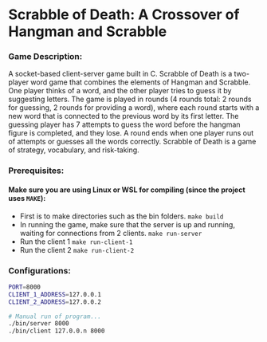 # Scrabble of Death: A Crossover of Hangman and Scrabble

### Game Description:
A socket-based client-server game built in C. Scrabble of Death is a two-player word game that combines the elements of Hangman and Scrabble. One player thinks of a word, and the other player tries to guess it by suggesting letters. The game is played in rounds (4 rounds total: 2 rounds for guessing, 2 rounds for providing a word), where each round starts with a new word that is connected to the previous word by its first letter. The guessing player has 7 attempts to guess the word before the hangman figure is completed, and they lose. A round ends when one player runs out of attempts or guesses all the words correctly. Scrabble of Death is a game of strategy, vocabulary, and risk-taking.

### Prerequisites:

#### Make sure you are using Linux or WSL for compiling (since the project uses `MAKE`):
- First is to make directories such as the bin folders. `make build`
- In running the game, make sure that the server is up and running, waiting for connections from 2 clients. `make run-server`
- Run the client 1 `make run-client-1`
- Run the client 2 `make run-client-2`

### Configurations:
```bash
PORT=8000
CLIENT_1_ADDRESS=127.0.0.1
CLIENT_2_ADDRESS=127.0.0.2

# Manual run of program...
./bin/server 8000
./bin/client 127.0.0.n 8000
```
